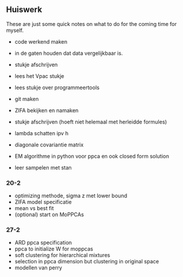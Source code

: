 ## Huiswerk
These are just some quick notes on what to do for the coming time for 
myself.

- code werkend maken
- in de gaten houden dat data vergelijkbaar is.

- stukje afschrijven
- lees het Vpac stukje
- lees stukje over programmeertools


- git maken
- ZIFA bekijken en namaken
- stukje afschrijven (hoeft niet helemaal met herleidde formules)

- lambda schatten ipv h
- diagonale covariantie matrix

- EM algorithme in python voor ppca en ook closed form solution
- leer sampelen met stan

### 20-2
- optimizing methode, sigma z met lower bound
- ZIFA model specificatie
- mean vs best fit
- (optional) start on MoPPCAs

### 27-2
- ARD ppca specification
- ppca to initialize W for moppcas
- soft clustering for hierarchical mixtures
- selection in ppca dimension but clustering in original space
- modellen van perry

